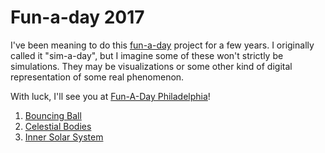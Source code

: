 Fun-a-day 2017
==============

I've been meaning to do this [fun-a-day](http://www.artclash.com/) project for
a few years. I originally called it "sim-a-day", but I imagine some of these
won't strictly be simulations. They may be visualizations or some other kind of
digital representation of some real phenomenon.

With luck, I'll see you at [Fun-A-Day Philadelphia](https://www.facebook.com/FunaDay/)!

01. [Bouncing Ball](01-bouncing-ball/)
02. [Celestial Bodies](02-celestial-bodies/)
03. [Inner Solar System](03-inner-solar-system/)
